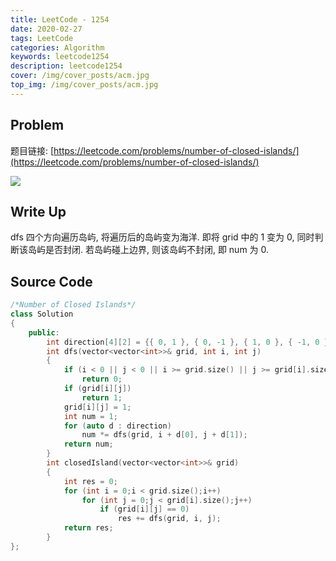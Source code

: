 ```yaml
---
title: LeetCode - 1254
date: 2020-02-27
tags: LeetCode
categories: Algorithm
keywords: leetcode1254
description: leetcode1254
cover: /img/cover_posts/acm.jpg
top_img: /img/cover_posts/acm.jpg
---
```

## Problem

题目链接: [https://leetcode.com/problems/number-of-closed-islands/](https://leetcode.com/problems/number-of-closed-islands/)

![](/img/img_posts/leetcode1254.png)

## Write Up

dfs 四个方向遍历岛屿, 将遍历后的岛屿变为海洋.
即将 grid 中的 1 变为 0, 同时判断该岛屿是否封闭.
若岛屿碰上边界, 则该岛屿不封闭, 即 num 为 0.

## Source Code

``` c++
/*Number of Closed Islands*/
class Solution
{
	public:
		int direction[4][2] = {{ 0, 1 }, { 0, -1 }, { 1, 0 }, { -1, 0 }};
		int dfs(vector<vector<int>>& grid, int i, int j)
		{
			if (i < 0 || j < 0 || i >= grid.size() || j >= grid[i].size())
				return 0;
			if (grid[i][j])
				return 1;
			grid[i][j] = 1;
			int num = 1;
			for (auto d : direction)
				num *= dfs(grid, i + d[0], j + d[1]);
			return num;
		}
		int closedIsland(vector<vector<int>>& grid)
		{
			int res = 0;
			for (int i = 0;i < grid.size();i++)
				for (int j = 0;j < grid[i].size();j++)
					if (grid[i][j] == 0)
						res += dfs(grid, i, j);
			return res;
		}
};
```
